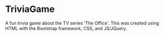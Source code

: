 # TriviaGame

A fun trivia game about the TV series 'The Office'. This was created using HTML with the Bootstrap framework, CSS, and JS/JQuery.
